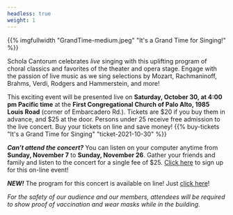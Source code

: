 ```yaml
---
headless: true
weight: 1
---
```


{{% imgfullwidth "GrandTime-medium.jpeg" "It's a Grand Time for Singing!" %}}

Schola Cantorum celebrates *live* singing with this uplifting program of choral classics and favorites
of the theater and opera stage. Engage with the passion of live music as we sing selections
by Mozart, Rachmaninoff, Brahms, Verdi, Rodgers and Hammerstein, and more!

This exciting event will be presented live on **Saturday, October 30, at 4:00 pm Pacific time** at the **First Congregational Church of
Palo Alto, 1985 Louis Road** (corner of Embarcadero Rd.). Tickets are $20 if you buy them in advance, and $25 at the door. 
Persons under 25 receive free admission to the live concert.
Buy your tickets on line and save money! {{% buy-tickets "It's a Grand Time for Singing" "ticket-2021-10-30" %}}

**_Can’t attend the concert?_** You can listen on your computer anytime from **Sunday, November 7** to **Sunday, November 26**. Gather your friends and family and listen to the concert for a single fee of $25. <a href="https://www.feelitlive.com/place/music/schola-cantorum-a-grand-time-for-singing/concerts" target="_blank">Click here</a> to sign up for this on-line event!

**_NEW!_** The program for this concert is available on line! Just <a href="https://spark.adobe.com/page/zCtfuFBDJxqVS/" target="_blank">click here</a>!

*For the safety of our audience and our members,
attendees will be required to show proof of vaccination and wear masks while in the building.*

